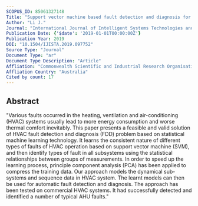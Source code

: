 ```yaml
---
SCOPUS_ID: 85061327148
Title: "Support vector machine based fault detection and diagnosis for HVAC systems"
Author: "Li J."
Journal: "International Journal of Intelligent Systems Technologies and Applications"
Publication Date: {'$date': '2019-01-01T00:00:00Z'}
Publication Year: 2019
DOI: "10.1504/IJISTA.2019.097752"
Source Type: "Journal"
Document Type: "ar"
Document Type Description: "Article"
Affliation: "Commonwealth Scientific and Industrial Research Organisation"
Affliation Country: "Australia"
Cited by count: 17
---
```


## Abstract
"Various faults occurred in the heating, ventilation and air-conditioning (HVAC) systems usually lead to more energy consumption and worse thermal comfort inevitably. This paper presents a feasible and valid solution of HVAC fault detection and diagnosis (FDD) problem based on statistical machine learning technology. It learns the consistent nature of different types of faults of HVAC operation based on support vector machine (SVM), and then identify types of fault in all subsystems using the statistical relationships between groups of measurements. In order to speed up the learning process, principle component analysis (PCA) has been applied to compress the training data. Our approach models the dynamical sub-systems and sequence data in HVAC system. The learnt models can then be used for automatic fault detection and diagnosis. The approach has been tested on commercial HVAC systems. It had successfully detected and identified a number of typical AHU faults."

